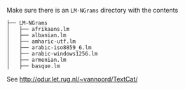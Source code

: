 Make sure there is an `LM-NGrams` directory with the contents

```
├── LM-NGrams
│   ├── afrikaans.lm
│   ├── albanian.lm
│   ├── amharic-utf.lm
│   ├── arabic-iso8859_6.lm
│   ├── arabic-windows1256.lm
│   ├── armenian.lm
│   ├── basque.lm

```

See http://odur.let.rug.nl/~vannoord/TextCat/

